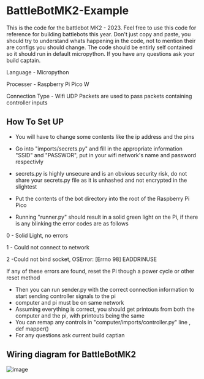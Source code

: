 # BattleBotMK2-Example
This is the code for the battlebot MK2 - 2023.
Feel free to use this code for reference for building battlebots this year. Don't just copy and paste, you should try to understand whats happening in the code, not to mention their are configs you should change. The code should be entirly self contained so it should run in default micropython. If you have any questions ask your build captain.

Language - Micropython

Processer - Raspberry Pi Pico W

Connection Type - Wifi UDP Packets are used to pass packets containing controller inputs

## How To Set UP
- You will have to change some contents like the ip address and the pins
- Go into "imports/secrets.py" and fill in the appropriate information "SSID" and "PASSWOR", put in your wifi network's name and password respectivly
- secrets.py is highly unsecure and is an obvious security risk, do not share your secrets.py file as it is unhashed and not encrypted in the slightest
- Put the contents of the bot directory into the root of the Raspberry Pi Pico
  
- Running "runner.py" should result in a solid green light on the Pi, if there is any blinking the error codes are as follows
  
0 - Solid Light, no errors
  
1 - Could not connect to network

2 -Could not bind socket, OSError: [Errno 98] EADDRINUSE


If any of these errors are found, reset the Pi though a power cycle or other reset method


- Then you can run sender.py with the correct connection information to start sending controller signals to the pi
- computer and pi must be on same network
- Assuming everything is correct, you should get printouts from both the computer and the pi, with printouts being the same
- You can remap any controls in "computer/imports/controller.py" line , def mapper()
- For any questions ask current build captian

  

## Wiring diagram for BattleBotMK2

![image](https://github.com/UWST-Robotics/BattleBotMK2-Example/assets/84477153/d078c2ed-3446-4408-8608-abccd532c0d0)
